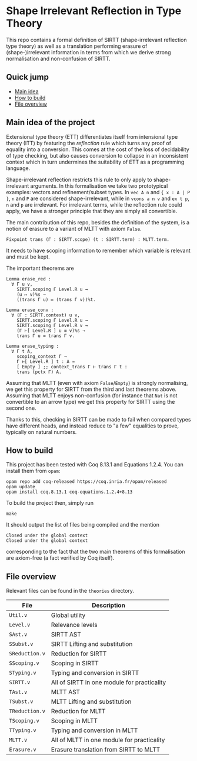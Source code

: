 # Shape Irrelevant Reflection in Type Theory

This repo contains a formal definition of SIRTT (shape-irrelevant reflection
type theory) as well as a translation performing erasure of (shape-)irrelevant
information in terms from which we derive strong normalisation and non-confusion
of SIRTT.

## Quick jump

- [Main idea]
- [How to build]
- [File overview]

[Main idea]: #main-idea-of-the-project
[How to build]: #how-to-build
[File overview]: #file-overview

## Main idea of the project

Extensional type theory (ETT) differentiates itself from intensional type
theory (ITT) by featuring the *reflection* rule which turns any proof of
equality into a conversion. This comes at the cost of the loss of decidability
of type checking, but also causes conversion to collapse in an inconsistent
context which in turn undermines the suitability of ETT as a programming
language.

Shape-irrelevant reflection restricts this rule to only apply to
shape-irrelevant arguments. In this formalisation we take two prototypical
examples: vectors and refinement/subset types.
In `vec A n` and `{ x : A | P }`, `n` and `P` are considered shape-irrelevant,
while in `vcons a n v` and `ex t p`, `n` and `p` are irrelevant.
For irrelevant terms, while the reflection rule could apply, we have a stronger
principle that they are simply all convertible.

The main contribution of this repo, besides the definition of the system,
is a notion of erasure to a variant of MLTT with axiom `False`.

```coq
Fixpoint trans (Γ : SIRTT.scope) (t : SIRTT.term) : MLTT.term.
```

It needs to have scoping information to remember which variable is relevant
and must be kept.

The important theorems are
```coq
Lemma erase_red :
  ∀ Γ u v,
    SIRTT.scoping Γ Level.R u →
    (u ↦ v)%s →
    ((trans Γ u) ↦ (trans Γ v))%t.

Lemma erase_conv :
  ∀ (Γ : SIRTT.context) u v,
    SIRTT.scoping Γ Level.R u →
    SIRTT.scoping Γ Level.R v →
    (Γ ⊢[ Level.R ] u ≡ v)%s →
    trans Γ u ≡ trans Γ v.

Lemma erase_typing :
  ∀ Γ t A,
    scoping_context Γ →
    Γ ⊢[ Level.R ] t : A →
    [ Empty ] ;; context_trans Γ ⊢ trans Γ t :
    trans (pctx Γ) A.
```

Assuming that MLTT (even with axiom `False`/`Empty`) is strongly normalising, we
get this property for SIRTT from the third and last theorems above.
Assuming that MLTT enjoys non-confusion (for instance that `Nat` is not
convertible to an arrow type) we get this property for SIRTT using the second
one.

Thanks to this, checking in SIRTT can be made to fail when compared types have
different heads, and instead reduce to "a few" equalities to prove, typically
on natural numbers.

## How to build

This project has been tested with Coq 8.13.1 and Equations 1.2.4.
You can install them from `opam`:

```fish
opam repo add coq-released https://coq.inria.fr/opam/released
opam update
opam install coq.8.13.1 coq-equations.1.2.4+8.13
```

To build the project then, simply run
```fish
make
```

It should output the list of files being compiled and the mention
```coq
Closed under the global context
Closed under the global context
```
corresponding to the fact that the two main theorems of this formalisation
are axiom-free (a fact verified by Coq itself).

## File overview

Relevant files can be found in the `theories` directory.

| File | Description |
|------|-------------|
| `Util.v` | Global utility |
| `Level.v` | Relevance levels |
| `SAst.v` | SIRTT AST |
| `SSubst.v` | SIRTT Lifting and substitution |
| `SReduction.v`| Reduction for SIRTT |
| `SScoping.v`| Scoping in SIRTT |
| `STyping.v`| Typing and conversion in SIRTT |
| `SIRTT.v` | All of SIRTT in one module for practicality |
| `TAst.v` | MLTT AST |
| `TSubst.v` | MLTT Lifting and substitution |
| `TReduction.v`| Reduction for MLTT |
| `TScoping.v`| Scoping in MLTT |
| `TTyping.v`| Typing and conversion in MLTT |
| `MLTT.v` | All of MLTT in one module for practicality |
| `Erasure.v` | Erasure translation from SIRTT to MLTT |